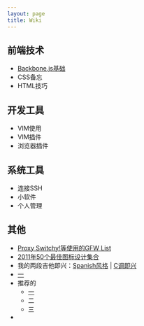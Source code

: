 ```yaml
---
layout: page
title: Wiki
---
```

<div class="wiki">
    <h2>前端技术</h2>
    <ul>
    	<li><a href="http://github.com/addyosmani/backbone-fundamentals">Backbone.js基础</a></li>
    	<li>CSS备忘</li>
    	<li>HTML技巧</li>
    </ul>
    <h2>开发工具</h2>
    <ul>
    	<li>VIM使用</li>
    	<li>VIM插件</li>
    	<li>浏览器插件</li>
    </ul>
    <h2>系统工具</h2>
    <ul>
    	<li>连接SSH</li>
    	<li>小软件</li>
    	<li>个人管理</li>
    </ul>
    <h2>其他</h2>
    <ul>
    	<li><a href="http://autoproxy-gfwlist.googlecode.com/svn/trunk/gfwlist.txt">Proxy Switchy!等使用的GFW List</a></li>
        <li><a href="http://speckyboy.com/2011/12/12/top-50-web-development-design-and-application-icon-sets-from-2011/">2011年50个最佳图标设计集合</a></li>
	<li>我的两段吉他即兴：<a href="http://www.tudou.com/programs/view/1txOUWlIxJw/">Spanish风格</a>&nbsp;|&nbsp;<a href="http://www.tudou.com/programs/view/4qiVvUDWqjg/">C调即兴</a></li>
	<li><a href="#">一</a></li>
    	<li>推荐的
            <ul>
                <li><a href="#">一</a></li>
                <li>二</li>
                <li>三</li>
            </ul>
        </li>
    	<li></li>
    </ul>
</div>
